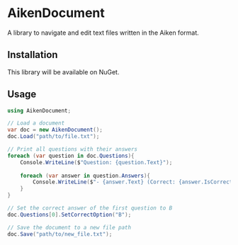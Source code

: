 # AikenDocument

A library to navigate and edit text files written in the Aiken format.

## Installation

This library will be available on NuGet.

## Usage

```csharp
using AikenDocument;

// Load a document
var doc = new AikenDocument();
doc.Load("path/to/file.txt");

// Print all questions with their answers
foreach (var question in doc.Questions){
    Console.WriteLine($"Question: {question.Text}");
    
    foreach (var answer in question.Answers){
        Console.WriteLine($"- {answer.Text} (Correct: {answer.IsCorrect})");
    }
}

// Set the correct answer of the first question to B
doc.Questions[0].SetCorrectOption("B");

// Save the document to a new file path
doc.Save("path/to/new_file.txt");
